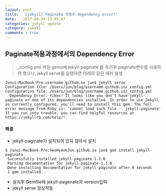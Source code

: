 ```yaml
---
layout: post
title:  '[jekyll] Paginate 적용후 Dependency error!'
date:   2017-06-04 23:05:47
categories: jekyll update
category: jekyll
comments : true
---
```

Paginate적용과정에서의 Dependency Error
-----

> _config.yml 파일 gems에 jekyll-paginate 를 추가후 paginate변수를 사용하려 했으나, jekyll serve를 실행하면 아래와 같은 에러 발생

~~~~
Junui-MacBook-Pro:username.github.io jun$ jekyll serve
Configuration file: /Users/jun/blog/username.github.io/_config.yml
Configuration file: /Users/jun/blog/username.github.io/_config.yml
  Dependency Error: Yikes! It looks like you don't have jekyll-paginate or one of its dependencies installed. In order to use Jekyll as currently configured, you'll need to install this gem. The full error message from Ruby is: 'cannot load such file -- jekyll-paginate' If you run into trouble, you can find helpful resources at https://jekyllrb.com/help/!
~~~~

#### 해결
- jekyll-paginate가 설치되어 있지 않아서 설치
~~~
$ Junui-MacBook-Pro:SeoHyeokJun.github.io jun$ gem install jekyll-paginate
 Successfully installed jekyll-paginate-1.1.0
 Parsing documentation for jekyll-paginate-1.1.0
 Done installing documentation for jekyll-paginate after 0 seconds
 1 gem installed
~~~
- 설치후 Gemfile에 jekyll-pagenate과 version입력
- jekyll serve 정상작동

